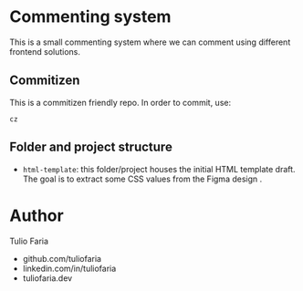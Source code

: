 # Commenting system

This is a small commenting system where we can comment using different frontend solutions.

## Commitizen

This is a commitizen friendly repo. In order to commit, use:

```
cz
```

## Folder and project structure

- `html-template`: this folder/project houses the initial HTML template draft. The goal is to extract some CSS values from the Figma design .

# Author

Tulio Faria

- github.com/tuliofaria
- linkedin.com/in/tuliofaria
- tuliofaria.dev